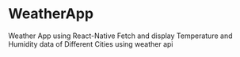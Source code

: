 # WeatherApp
Weather App using React-Native 
Fetch and display Temperature and Humidity data of Different Cities using weather api
